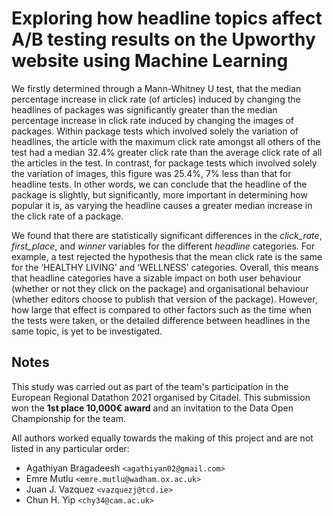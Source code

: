 # Exploring how headline topics affect A/B testing results on the Upworthy website using Machine Learning

We firstly determined through a Mann-Whitney U test, that the median percentage increase in click rate (of articles) induced by changing the headlines of packages was significantly greater than the median percentage increase in click rate induced by changing the images of packages. Within package tests which involved solely the variation of headlines, the article with the maximum click rate amongst all others of the test had a median 32.4% greater click rate than the average click rate of all the articles in the test. In contrast, for package tests which involved solely the variation of images, this figure was 25.4%, 7% less than that for headline tests. In other words, we can conclude that the headline of the package is slightly, but significantly, more important in determining how popular it is, as varying the headline causes a greater median increase in the click rate of a package.

We found that there are statistically significant differences in the *click\_rate*, *first\_place*, and *winner* variables for the different *headline* categories. For example, a test rejected the hypothesis that the mean click rate is the same for the ‘HEALTHY LIVING’ and ‘WELLNESS’ categories. Overall, this means that headline categories have a sizable impact on both user behaviour (whether or not they click on the package) and organisational behaviour (whether editors choose to publish that version of the package). However, how large that effect is compared to other factors such as the time when the tests were taken, or the detailed difference between headlines in the same topic, is yet to be investigated.

## Notes

This study was carried out as part of the team's participation in the European Regional Datathon 2021 organised by Citadel.
This submission won the **1st place 10,000€ award** and an invitation to the Data Open Championship for the team.

All authors worked equally towards the making of this project and are not listed in any particular order:
- Agathiyan Bragadeesh `<agathiyan02@gmail.com>`
- Emre Mutlu `<emre.mutlu@wadham.ox.ac.uk>`
- Juan J. Vazquez `<vazquezj@tcd.ie>`
- Chun H. Yip `<chy34@cam.ac.uk>`